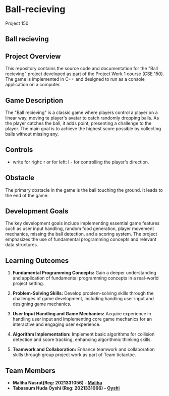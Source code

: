 # Ball-recieving
Project 150

## Ball recieving

## Project Overview

This repository contains the source code and documentation for the "Ball recieving" project developed as part of the Project Work 1 course (CSE 150). The game is implemented in C++ and designed to run as a console application on a computer.

## Game Description

The "Ball recieving" is a classic game where players control a player on a linear way, moving te player's avatar to catch randomly dropping balls. As the player catches the ball, it adds point, presenting a challenge to the player. The main goal is to achieve the highest score possible by collecting balls without missing any.

## Controls

- write for right: r or for left: l - for controlling the player's direction.

## Obstacle

The primary obstacle in the game is the ball touching the ground. It leads to the end of the game.

## Development Goals

The key development goals include implementing essential game features such as user input handling, random food generation, player movement mechanics, missing the ball detection, and a scoring system. The project emphasizes the use of fundamental programming concepts and relevant data structures.

## Learning Outcomes

1. **Fundamental Programming Concepts:** Gain a deeper understanding and application of fundamental programming concepts in a real-world project setting.

2. **Problem-Solving Skills:** Develop problem-solving skills through the challenges of game development, including handling user input and designing game mechanics.

3. **User Input Handling and Game Mechanics:** Acquire experience in handling user input and implementing core game mechanics for an interactive and engaging user experience.

4. **Algorithm Implementation:** Implement basic algorithms for collision detection and score tracking, enhancing algorithmic thinking skills.

5. **Teamwork and Collaboration:** Enhance teamwork and collaboration skills through group project work as part of Team tictactoe.

## Team Members

- **Maliha Nusrat(Reg: 2021331056) - [Maliha](https://github.com/2021331056m)**
- **Tabassum Huda Oyshi (Reg: 2021331066) - [Oyshi](https://github.com/2021331070oyshi)**
